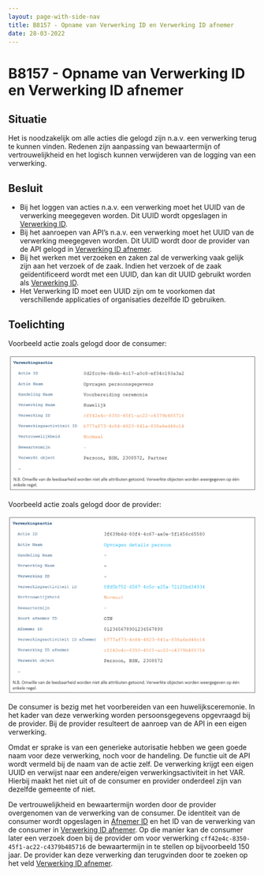 ```yaml
---
layout: page-with-side-nav
title: B8157 - Opname van Verwerking ID en Verwerking ID afnemer
date: 28-03-2022
---
```


# B8157 - Opname van Verwerking ID en Verwerking ID afnemer

## Situatie
Het is noodzakelijk om alle acties die gelogd zijn n.a.v. een verwerking terug te kunnen vinden. Redenen zijn aanpassing van bewaartermijn of vertrouwelijkheid en het logisch kunnen verwijderen van de logging van een verwerking.

## Besluit
-	Bij het loggen van acties n.a.v. een verwerking moet het UUID van de verwerking meegegeven  worden. Dit UUID wordt opgeslagen in [Verwerking ID](../../../gegevenswoordenboek/attributen/Verwerking_ID.md).
-	Bij het aanroepen van API’s n.a.v. een verwerking moet het UUID van de verwerking meegegeven  worden. Dit UUID wordt door de provider van de API gelogd in [Verwerking ID afnemer](../../../gegevenswoordenboek/attributen/Verwerking_ID_Afnemer.md).
-	Bij het werken met verzoeken en zaken zal de verwerking vaak gelijk zijn aan het verzoek of de zaak. Indien het verzoek of de zaak geïdentificeerd wordt met een UUID, dan kan dit UUID gebruikt worden als [Verwerking ID](../../../gegevenswoordenboek/attributen/Verwerking_ID.md).
-	Het Verwerking ID moet een UUID zijn om te voorkomen dat verschillende applicaties of organisaties dezelfde ID gebruiken.

## Toelichting
Voorbeeld actie zoals gelogd door de consumer:

<img src="./assets/8157_1.png" alt="" width="700"/>

Voorbeeld actie zoals gelogd door de provider:

<img src="./assets/8157_2.png" alt="" width="700"/>

De consumer is bezig met het voorbereiden van een huwelijksceremonie. In het kader van deze verwerking worden persoonsgegevens opgevraagd bij de provider. Bij de provider resulteert de aanroep van de API in een eigen verwerking.

Omdat er sprake is van een generieke autorisatie hebben we geen goede naam voor deze verwerking, noch voor de handeling. De functie uit de API wordt vermeld bij de naam van de actie zelf. De verwerking krijgt een eigen UUID en verwijst naar een andere/eigen verwerkingsactiviteit in het VAR. Hierbij maakt het niet uit of de consumer en provider onderdeel zijn van dezelfde gemeente of niet.

De vertrouwelijkheid en bewaartermijn worden door de provider overgenomen van de verwerking van de consumer. De identiteit van de consumer wordt opgeslagen in [Afnemer ID](../../../gegevenswoordenboek/attributen/Afnemer_ID.md) en het ID van de verwerking van de consumer in [Verwerking ID afnemer](../../../gegevenswoordenboek/attributen/Verwerking_ID_Afnemer.md). Op die manier kan de consumer later een verzoek doen bij de provider om voor verwerking `cff42e4c-8350-45f1-ac22-c4379b485716` de bewaartermijn in te stellen op bijvoorbeeld 150 jaar. De provider kan deze verwerking dan terugvinden door te zoeken op het veld [Verwerking ID afnemer](../../../gegevenswoordenboek/attributen/Verwerking_ID_Afnemer.md).
